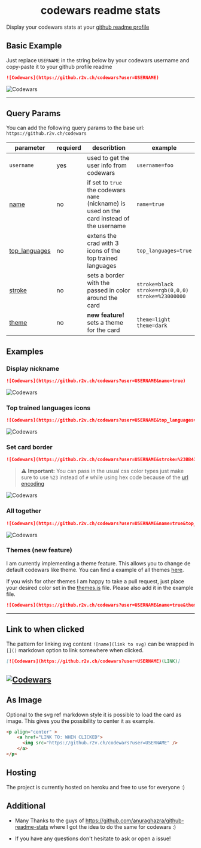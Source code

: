 <h1 align="center">codewars readme stats</h1>

Display your codewars stats at your [github readme profile](https://docs.github.com/en/account-and-profile/setting-up-and-managing-your-github-profile/customizing-your-profile/managing-your-profile-readme)

## Basic Example

Just replace `USERNAME` in the string below by your codewars username and copy-paste it to your github profile readme
```md
![Codewars](https://github.r2v.ch/codewars?user=USERNAME)
```

![Codewars](https://github.r2v.ch/codewars?user=andreasvogt89)

---
## Query Params

You can add the following query params to the base url: `https://github.r2v.ch/codewars`

|parameter|requierd|describtion|example|
|-----|-----|-----|-----|
| `username` | yes |used to get the user info from codewars|`username=foo`| 
| [name](https://github.com/andreasvogt89/codewars_readme_stats#Display-nickname)|no|if set to `true` the codewars `name` (nickname) is used on the card instead of the username |`name=true` |
| [top_languages](https://github.com/andreasvogt89/codewars_readme_stats#Top-trained-languages-icons) |no|extens the crad with 3 icons of the top trained languages |`top_languages=true`|
| [stroke](https://github.com/andreasvogt89/codewars_readme_stats#Set-card-border) |no|sets a border with the passed in color around the card |`stroke=black`<br>`stroke=rgb(0,0,0)`<br> `stroke=%23000000`|
| [theme](https://github.com/andreasvogt89/codewars_readme_stats#themes-new-feature) |no| **new feature!** sets a theme for the card |`theme=light`<br>`theme=dark`|

## Examples

### Display nickname

```md
![Codewars](https://github.r2v.ch/codewars?user=USERNAME&name=true)
```

![Codewars](https://github.r2v.ch/codewars?user=andreasvogt89&name=true)

### Top trained languages icons

```md
![Codewars](https://github.r2v.ch/codewars?user=USERNAME&top_languages=true)
```

![Codewars](https://github.r2v.ch/codewars?user=andreasvogt89&top_languages=true)

### Set card border

```md
![Codewars](https://github.r2v.ch/codewars?user=USERNAME&stroke=%23BB432C)
```
> :warning: **Important:** 
> You can pass in the usual css color types just make sure to use `%23` instead of `#` while using hex code because of the [url encoding](https://www.w3schools.com/tags/ref_urlencode.asp)

![Codewars](https://github.r2v.ch/codewars?user=andreasvogt89&stroke=%23BB432C)

### All together

```md
![Codewars](https://github.r2v.ch/codewars?user=USERNAME&name=true&top_languages=true&stroke=%23BB432C)
```

![Codewars](https://github.r2v.ch/codewars?user=andreasvogt89&name=true&top_languages=true&stroke=%23BB432C)

### Themes (**new feature**)
I am currently implementing a theme feature. This allows you to change de default codewars like theme. You can find a example of all themes [here](https://github.com/andreasvogt89/codewars_readme_stats/blob/master/src/templates/themes.md). 

If you wish for other themes I am happy to take a pull request, just place your desired color set in the [themes.js](https://github.com/andreasvogt89/codewars_readme_stats/blob/master/src/templates/themes.js) file. Please also add it in the example file.

```md
![Codewars](https://github.r2v.ch/codewars?user=USERNAME&name=true&theme=light)
```


----
## Link to when clicked
The pattern for linking svg content `![name](link to svg)` can be wrapped in `[]()` markdown option to link somewhere when clicked.

```md
[![Codewars](https://github.r2v.ch/codewars?user=USERNAME)(LINK)]
```

[![Codewars](https://github.r2v.ch/codewars?user=andreasvogt89&name=true)](https://www.youtube.com/watch?v=dQw4w9WgXcQ)
----

## As Image
Optional to the svg ref markdown style it is possible to load the card as image. This gives you the possibility to center it as example.

```html
<p align="center" >
    <a href="LINK TO: WHEN CLICKED">
      <img src="https://github.r2v.ch/codewars?user=USERNAME" />
    </a>
</p>    
```


## Hosting
The project is currently hosted on heroku and free to use for everyone :) 

## Additional
- Many Thanks to the guys of https://github.com/anuraghazra/github-readme-stats where I got the idea to do the same for codewars :)

- If you have any questions don't hesitate to ask or open a issue! 


